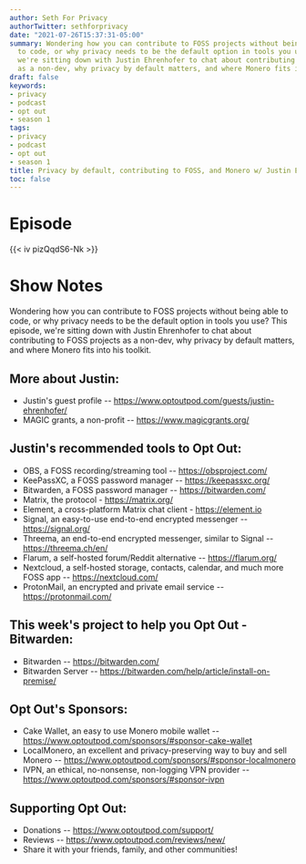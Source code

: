 ```yaml
---
author: Seth For Privacy
authorTwitter: sethforprivacy
date: "2021-07-26T15:37:31-05:00"
summary: Wondering how you can contribute to FOSS projects without being able
  to code, or why privacy needs to be the default option in tools you use? This episode,
  we're sitting down with Justin Ehrenhofer to chat about contributing to FOSS projects
  as a non-dev, why privacy by default matters, and where Monero fits into his toolkit.
draft: false
keywords:
- privacy
- podcast
- opt out
- season 1
tags:
- privacy
- podcast
- opt out
- season 1
title: Privacy by default, contributing to FOSS, and Monero w/ Justin Ehrenhofer
toc: false
---
```


# Episode

<div id="buzzsprout-player-8927275"></div><script src="https://www.buzzsprout.com/1790481/8927275-privacy-by-default-contributing-to-foss-and-monero-w-justin-ehrenhofer.js?container_id=buzzsprout-player-8927275&player=small" type="text/javascript" charset="utf-8"></script>

{{< iv pizQqdS6-Nk >}}

# Show Notes

Wondering how you can contribute to FOSS projects without being able to code, or why privacy needs to be the default option in tools you use? This episode, we're sitting down with Justin Ehrenhofer to chat about contributing to FOSS projects as a non-dev, why privacy by default matters, and where Monero fits into his toolkit.

## More about Justin:

- Justin's guest profile -- https://www.optoutpod.com/guests/justin-ehrenhofer/
- MAGIC grants, a non-profit -- https://www.magicgrants.org/

## Justin's recommended tools to Opt Out:

- OBS, a FOSS recording/streaming tool -- https://obsproject.com/
- KeePassXC, a FOSS password manager -- https://keepassxc.org/
- Bitwarden, a FOSS password manager -- https://bitwarden.com/
- Matrix, the protocol - https://matrix.org/
- Element, a cross-platform Matrix chat client - https://element.io
- Signal, an easy-to-use end-to-end encrypted messenger -- https://signal.org/
- Threema, an end-to-end encrypted messenger, similar to Signal -- https://threema.ch/en/
- Flarum, a self-hosted forum/Reddit alternative -- https://flarum.org/
- Nextcloud, a self-hosted storage, contacts, calendar, and much more FOSS app -- https://nextcloud.com/
- ProtonMail, an encrypted and private email service -- https://protonmail.com/

## This week's project to help you Opt Out - Bitwarden:

- Bitwarden -- https://bitwarden.com/
- Bitwarden Server -- https://bitwarden.com/help/article/install-on-premise/

## Opt Out's Sponsors:

- Cake Wallet, an easy to use Monero mobile wallet -- https://www.optoutpod.com/sponsors/#sponsor-cake-wallet
- LocalMonero, an excellent and privacy-preserving way to buy and sell Monero -- https://www.optoutpod.com/sponsors/#sponsor-localmonero
- IVPN, an ethical, no-nonsense, non-logging VPN provider -- https://www.optoutpod.com/sponsors/#sponsor-ivpn

## Supporting Opt Out:

- Donations -- https://www.optoutpod.com/support/
- Reviews -- https://www.optoutpod.com/reviews/new/
- Share it with your friends, family, and other communities!
